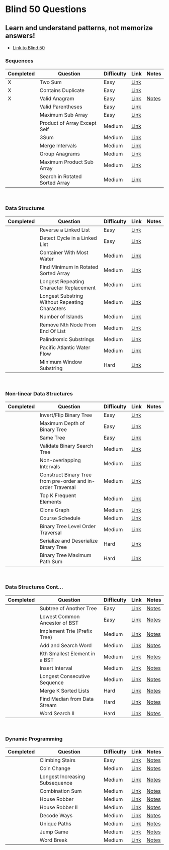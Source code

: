 # Blind 50 Questions

## Learn and understand patterns, not memorize answers!

- [Link to Blind 50](https://www.techinterviewhandbook.org/best-practice-questions)

### Sequences

| Completed  | Question  | Difficulty  | Link  |  Notes  |
|---|---|---|---|---|
| X  | Two Sum  | Easy  | [Link](https://leetcode.com/problems/two-sum/)  | []() |  
| X  | Contains Duplicate  | Easy  | [Link](https://leetcode.com/problems/contains-duplicate/)  | []() |
| X  | Valid Anagram  | Easy  | [Link](https://leetcode.com/problems/valid-anagram/)  | [Notes](./notes/valid_anagram.md) |
|   | Valid Parentheses  | Easy  | [Link](https://leetcode.com/problems/valid-parentheses/)  | []() |
|   | Maximum Sub Array  | Easy  | [Link](https://leetcode.com/problems/maximum-subarray/)  | []() |
|   | Product of Array Except Self  | Medium  | [Link](https://leetcode.com/problems/product-of-array-except-self/)  | []() |
|   | 3Sum  | Medium  | [Link](https://leetcode.com/problems/3sum/)  | []() |
|   | Merge Intervals  | Medium  | [Link](https://leetcode.com/problems/merge-intervals/)  | []() |
|   | Group Anagrams  | Medium  | [Link](https://leetcode.com/problems/group-anagrams/)  | []() |
|   | Maximum Product Sub Array  | Medium  | [Link](https://leetcode.com/problems/maximum-product-subarray/)  | []() |
|   | Search in Rotated Sorted Array  | Medium  | [Link](https://leetcode.com/problems/search-in-rotated-sorted-array/)  |  []() |

<br>

### Data Structures

| Completed  | Question  | Difficulty  | Link  |  Notes  |
|---|---|---|---|---|
|   | Reverse a Linked List  | Easy  | [Link](https://leetcode.com/problems/reverse-linked-list/)  | []() |
|   | Detect Cycle in a Linked List  | Easy  | [Link](https://leetcode.com/problems/linked-list-cycle/)  | []() |
|   | Container With Most Water  | Medium  | [Link](https://leetcode.com/problems/container-with-most-water/)  | []() |
|   | Find Minimum in Rotated Sorted Array  | Medium  | [Link](https://leetcode.com/problems/find-minimum-in-rotated-sorted-array/)  | []() |
|   | Longest Repeating Character Replacement  | Medium  | [Link](https://leetcode.com/problems/longest-repeating-character-replacement/)  | []() |
|   | Longest Substring Without Repeating Characters  | Medium  | [Link](https://leetcode.com/problems/longest-substring-without-repeating-characters/)  | []() |
|   | Number of Islands  | Medium  | [Link](https://leetcode.com/problems/number-of-islands/)  | []() |
|   | Remove Nth Node From End Of List  | Medium  | [Link](https://leetcode.com/problems/remove-nth-node-from-end-of-list/)  | []() |
|   | Palindromic Substrings  | Medium  | [Link](https://leetcode.com/problems/palindromic-substrings/)  | []() |
|   | Pacific Atlantic Water Flow  | Medium  | [Link](https://leetcode.com/problems/pacific-atlantic-water-flow/)  | []() |
|   | Minimum Window Substring  | Hard  | [Link](https://leetcode.com/problems/minimum-window-substring/)  | []() |

<br>

### Non-linear Data Structures

| Completed  | Question  | Difficulty  | Link  |  Notes  |
|---|---|---|---|---|
|   | Invert/Flip Binary Tree  | Easy  | [Link](https://leetcode.com/problems/invert-binary-tree/)  | []() |
|   | Maximum Depth of Binary Tree  | Easy  | [Link](https://leetcode.com/problems/maximum-depth-of-binary-tree/)  | []() |
|   | Same Tree  | Easy  | [Link](https://leetcode.com/problems/same-tree/)  | []() |
|   | Validate Binary Search Tree  | Medium  | [Link](https://leetcode.com/problems/validate-binary-search-tree/)  | []() |
|   | Non-overlapping Intervals  | Medium  | [Link](https://leetcode.com/problems/non-overlapping-intervals/)  | []() |
|   | Construct Binary Tree from pre-order and in-order Traversal  | Medium  | [Link](https://leetcode.com/problems/construct-binary-tree-from-preorder-and-inorder-traversal/)  | []() |
|   | Top K Frequent Elements  | Medium  | [Link](https://leetcode.com/problems/top-k-frequent-elements/)  | []() |
|   | Clone Graph  | Medium  | [Link](https://leetcode.com/problems/clone-graph/)  | []() |
|   | Course Schedule  | Medium  | [Link](https://leetcode.com/problems/course-schedule/)  | []() |
|   | Binary Tree Level Order Traversal  | Medium  | [Link](https://leetcode.com/problems/binary-tree-level-order-traversal/)  | []() |
|   | Serialize and Deserialize Binary Tree  | Hard  | [Link](https://leetcode.com/problems/serialize-and-deserialize-binary-tree/)  | []() |
|   | Binary Tree Maximum Path Sum  | Hard  | [Link](https://leetcode.com/problems/binary-tree-maximum-path-sum/)  | []() |

<br>

### Data Structures Cont...

| Completed  | Question  | Difficulty  | Link  |  Notes  |
|---|---|---|---|---|
|   | Subtree of Another Tree  | Easy  | [Link](https://leetcode.com/problems/subtree-of-another-tree/)  | [Notes]() |
|   | Lowest Common Ancestor of BST  | Easy  | [Link](https://leetcode.com/problems/lowest-common-ancestor-of-a-binary-search-tree/)  | [Notes]() |
|   | Implement Trie (Prefix Tree)  | Medium  | [Link](https://leetcode.com/problems/implement-trie-prefix-tree/)  | [Notes]() |
|   | Add and Search Word  | Medium  | [Link](https://leetcode.com/problems/add-and-search-word-data-structure-design/)  | [Notes]() |
|   | Kth Smallest Element in a BST  | Medium  | [Link](https://leetcode.com/problems/kth-smallest-element-in-a-bst/)  | [Notes]() |
|   | Insert Interval  | Medium  | [Link](https://leetcode.com/problems/insert-interval/)  | [Notes]() |
|   | Longest Consecutive Sequence  | Medium  | [Link](https://leetcode.com/problems/longest-consecutive-sequence/)  | [Notes]() |
|   | Merge K Sorted Lists  | Hard  | [Link](https://leetcode.com/problems/merge-k-sorted-lists/)  | [Notes]() |
|   | Find Median from Data Stream  | Hard  | [Link](https://leetcode.com/problems/find-median-from-data-stream/)  | [Notes]() |
|   | Word Search II  | Hard  | [Link](https://leetcode.com/problems/word-search-ii/)  | [Notes]() |

<br>

### Dynamic Programming

| Completed  | Question  | Difficulty  | Link  |  Notes  |
|---|---|---|---|---|
|   | Climbing Stairs  | Easy  | [Link](https://leetcode.com/problems/climbing-stairs/)  | [Notes]() |
|   | Coin Change  | Medium  | [Link](https://leetcode.com/problems/coin-change/)  | [Notes]() |
|   | Longest Increasing Subsequence  | Medium  | [Link](https://leetcode.com/problems/longest-increasing-subsequence/)  | [Notes]() |
|   | Combination Sum  | Medium  | [Link](https://leetcode.com/problems/combination-sum-iv/)  | [Notes]() |
|   | House Robber  | Medium  | [Link](https://leetcode.com/problems/house-robber/)  | [Notes]() |
|   | House Robber II  | Medium  | [Link](https://leetcode.com/problems/house-robber-ii/)  | [Notes]() |
|   | Decode Ways  | Medium  | [Link](https://leetcode.com/problems/decode-ways/)  | [Notes]() |
|   | Unique Paths  | Medium  | [Link](https://leetcode.com/problems/unique-paths/)  | [Notes]() |
|   | Jump Game  | Medium  | [Link](https://leetcode.com/problems/jump-game/)  | [Notes]() |
|   | Word Break  | Medium  | [Link](https://leetcode.com/problems/word-break/)  | [Notes]() |

